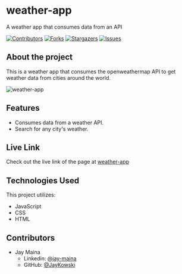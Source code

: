 # weather-app
A weather app that consumes data from an API

[![Contributors][contributors-shield]][contributors-url]
[![Forks][forks-shield]][forks-url]
[![Stargazers][stars-shield]][stars-url]
[![Issues][issues-shield]][issues-url]

## About the project

This is a weather app that consumes the openweathermap API to get weather data from cities around the world.

![weather-app](https://user-images.githubusercontent.com/47361638/90670907-943b3c00-e25c-11ea-8cd6-b74b5d7d7ffc.png)

## Features

- Consumes data from a weather API.
- Search for any city's weather.
 
## Live Link

Check out the live link of the page at [weather-app](https://raw.githack.com/JayKowski/weather-app/feature-branch/dist/index.html)

## Technologies Used

This project utilizes:

- JavaScript
- CSS
- HTML

## Contributors

- Jay Maina
  - Linkedin: [@jay-maina](https://www.linkedin.com/in/jay-maina/)
  - GitHub: [@JayKowski](https://github.com/JayKowski)

[contributors-shield]: https://img.shields.io/github/contributors/JayKowski/restaurant-page.svg?style=flat-square
[contributors-url]: https://github.com/JayKowski/restaurant-page/graphs/contributors
[forks-shield]: https://img.shields.io/github/forks/JayKowski/restaurant-page.svg?style=flat-square
[forks-url]: https://github.com/JayKowski/restaurant-page/network/members
[stars-shield]: https://img.shields.io/github/stars/JayKowski/restaurant-page.svg?style=flat-square
[stars-url]: https://github.com/JayKowski/restaurant-page/stargazers
[issues-shield]: https://img.shields.io/github/issues/alvaropazz/js_restaurantJayKowski/restaurant-page.svg?style=flat-square
[issues-url]: https://github.com/JayKowski/restaurant-page/issues